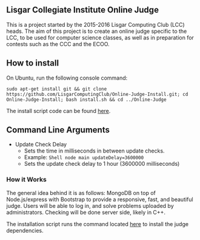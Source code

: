 ## Lisgar Collegiate Institute Online Judge

This is a project started by the 2015-2016 Lisgar Computing Club (LCC) heads. The aim of this project is to create an online judge specific to the LCC, to be used for computer science classes, as well as in preparation for contests such as the CCC and the ECOO.

## How to install

On Ubuntu, run the following console command:
```shell
sudo apt-get install git && git clone https://github.com/LisgarComputingClub/Online-Judge-Install.git; cd Online-Judge-Install; bash install.sh && cd ../Online-Judge
```


The install script code can be found [here](https://github.com/LisgarComputingClub/Online-Judge-Install).

## Command Line Arguments
- Update Check Delay
    - Sets the time in milliseconds in between update checks.
    - Example: ```Shell node main updateDelay=3600000 ```
    - Sets the update check delay to 1 hour (3600000 milliseconds)
    
### How it Works

The general idea behind it is as follows: MongoDB on top of Node.js/express with Bootstrap to provide a responsive, fast, and beautiful judge. Users will be able to log in, and solve problems uploaded by administrators. Checking will be done server side, likely in C++.

The installation script runs the command located [here](https://gist.github.com/Porso7/1dea6140143961a3c762) to install the judge dependencies.